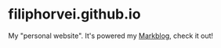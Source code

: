 # filiphorvei.github.io

My "personal website". It's powered my [Markblog](https://github.com/olaven/markblog), check it out!

